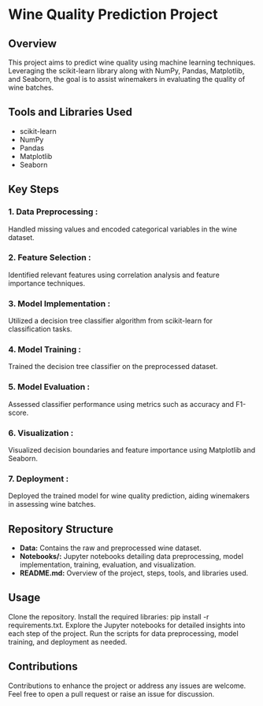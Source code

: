 # Wine Quality Prediction Project
## Overview
This project aims to predict wine quality using machine learning techniques. Leveraging the scikit-learn library along with NumPy, Pandas, Matplotlib, and Seaborn, the goal is to assist winemakers in evaluating the quality of wine batches.

## Tools and Libraries Used
* scikit-learn
* NumPy
* Pandas
* Matplotlib
* Seaborn
## Key Steps
### 1. Data Preprocessing :
Handled missing values and encoded categorical variables in the wine dataset.

### 2. Feature Selection :
Identified relevant features using correlation analysis and feature importance techniques.

### 3. Model Implementation :
Utilized a decision tree classifier algorithm from scikit-learn for classification tasks.

### 4. Model Training :
Trained the decision tree classifier on the preprocessed dataset.

### 5. Model Evaluation :
Assessed classifier performance using metrics such as accuracy and F1-score.

### 6. Visualization :
Visualized decision boundaries and feature importance using Matplotlib and Seaborn.

### 7. Deployment :
Deployed the trained model for wine quality prediction, aiding winemakers in assessing wine batches.

## Repository Structure
* **Data:** Contains the raw and preprocessed wine dataset.
* **Notebooks/:** Jupyter notebooks detailing data preprocessing, model implementation, training, evaluation, and visualization.
* **README.md:** Overview of the project, steps, tools, and libraries used.
## Usage
Clone the repository.
Install the required libraries: pip install -r requirements.txt.
Explore the Jupyter notebooks for detailed insights into each step of the project.
Run the scripts for data preprocessing, model training, and deployment as needed.
## Contributions
Contributions to enhance the project or address any issues are welcome. Feel free to open a pull request or raise an issue for discussion.
